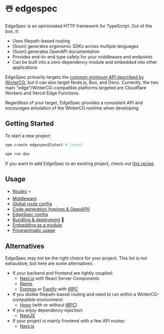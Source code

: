 # ☃️ edgespec

EdgeSpec is an opinionated HTTP framework for TypeScript. Out of the box, it:

- Uses filepath-based routing
- [Soon] generates ergonomic SDKs across multiple languages
- [Soon] generates OpenAPI documentation
- Provides end-to-end type safety for your middleware and endpoints
- Can be built into a zero-dependency module and embedded into other applications

EdgeSpec primarily targets the [common minimum API described by WinterCG](https://github.com/wintercg/proposal-common-minimum-api), but it can also target Node.js, Bun, and Deno. Currently, the two main "edge"/WinterCG-compatible platforms targeted are Cloudflare Workers and Vercel Edge Functions.

Regardless of your target, EdgeSpec provides a consistent API and encourages emulation of the WinterCG runtime when developing.

## Getting Started

To start a new project:

```bash
npm create edgespec@latest # [soon]

npm run dev
```

If you want to add EdgeSpec to an existing project, check out [this recipe](./recipes/adding-edgespec-to-existing-project.md)

## Usage

- [Routes](./docs/routes.md) ⭐
- [Middleware](./docs/middleware.md)
- [Global route config](./docs/global-route-config.md)
- [Code generation (typings & OpenAPI)](./docs/code-generation.md)
- [EdgeSpec config](./docs/edgespec-config.md)
- [Bundling & deployment](./docs/bundling-and-deployment.md) 🚀
- [Embedding as a module](./docs/embedding.md)
- [Programmatic usage](./docs/programmatic-usage.md)

## Alternatives

EdgeSpec may not be the right choice for your project. This list is not exhaustive, but here are some alternatives:

- If your backend and frontend are tightly coupled:
  - [Next.js](https://nextjs.org/) with React Server Components
  - [Remix](https://remix.run/)
  - [Express](http://expressjs.com/) or [Fastify](https://fastify.dev/) with [tRPC](https://trpc.io/)
- If you dislike filepath-based routing and need to run within a WinterCG-compatible environment:
  - [Hono](https://hono.dev/) (with or without [tRPC](https://trpc.io/))
- If you enjoy dependency injection:
  - [NestJS](https://nestjs.com/)
- If your project is mainly frontend with a few API routes:
  - [Next.js](https://nextjs.org/)
